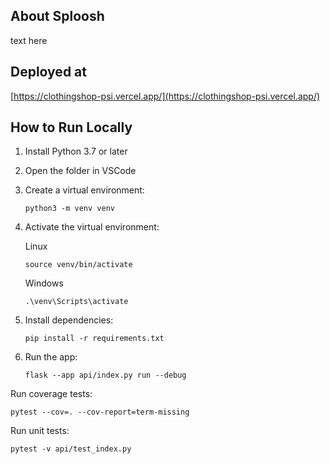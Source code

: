 
## About Sploosh

text here

## Deployed at
[https://clothingshop-psi.vercel.app/](https://clothingshop-psi.vercel.app/)

## How to Run Locally

1. Install Python 3.7 or later
2. Open the folder in VSCode
3. Create a virtual environment:

   ```terminal
   python3 -m venv venv
   ```

4. Activate the virtual environment:

   Linux

   ```terminal
   source venv/bin/activate
   ```

   Windows

   ```terminal
   .\venv\Scripts\activate
   ```

5. Install dependencies:

   ```terminal
   pip install -r requirements.txt
   ```

6. Run the app:

   ```terminal
   flask --app api/index.py run --debug
   ```

Run coverage tests:
   ```terminal
   pytest --cov=. --cov-report=term-missing
   ```

Run unit tests:
   ```terminal
   pytest -v api/test_index.py
   ```